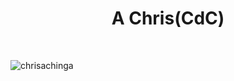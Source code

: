 <h1 align="center">A Chris(CdC)</h1>


<br>

<p><img align="center" src="https://github-readme-streak-stats.herokuapp.com/?user=chrisachinga&" alt="chrisachinga" /></p>
